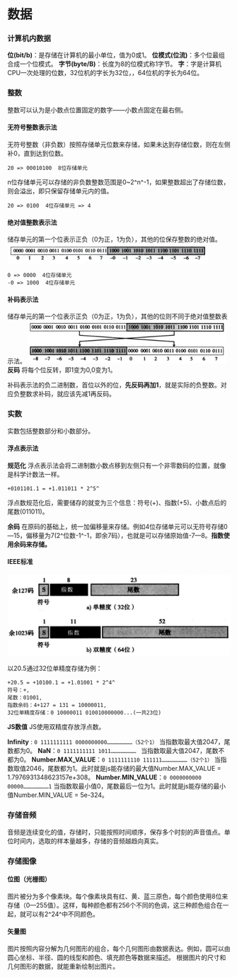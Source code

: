 数据
===
###  计算机内数据

**位(bit/b)**：是存储在计算机的最小单位，值为0或1。
**位模式(位流)**：多个位最组合成一个位模式。
**字节(byte/B)**：长度为8的位模式称1字节。
**字**：字是计算机CPU一次处理的位数，32位机的字长为32位，，64位机的字长为64位。

###  整数
整数可以认为是小数点位置固定的数字——小数点固定在最右侧。

#### 无符号整数表示法
无符号整数（非负数）按照存储单元位数来存储，如果未达到存储位数，则在左侧补0，直到达到位数。
``````
20 => 00010100  8位存储单元
``````
n位存储单元可以存储的非负数整数范围是0~2^n^-1，如果整数超出了存储位数，则会溢出，即只保留存储单元内的值。
``````
20 => 0100  4位存储单元 => 4
``````

#### 绝对值整数表示法
储存单元的第一个位表示正负（0为正，1为负），其他的位保存整数的绝对值。
![](./相关文件/2.1.png)

``````
0 => 0000  4位存储单元
-0 => 1000  4位存储单元
``````

#### 补码表示法
储存单元的第一个位表示正负（0为正，1为负），其他的位则不同于绝对值整数表示法。
![](./相关文件/2.2.png)
**反码** 
将每个位反转，即1变为0,0变为1。

补码表示法的负二进制数，首位以外的位，**先反码再加1**，就是实际的负整数。对应负整数求补码，就应该先减1再反码。

###  实数
实数包括整数部分和小数部分。

#### 浮点表示法
**规范化**
浮点表示法会将二进制数小数点移到左侧只有一个非零数码的位置，就像是科学计数法一样。
```
+0101101.1 = +1.011011 * 2^5^
```
浮点数规范化后，需要储存的就变为三个信息：符号(+)、指数(+5)、小数点后的尾数(011011)。

**余码**
在原码的基础上，统一加偏移量来存储。例如4位存储单元可以无符号存储0—15，偏移量为7(2^位数-1^-1，即余7码），也就是可以存储原始值-7—8。**指数使用余码来存储。**

#### IEEE标准
![](./相关文件/2.3.png)

以20.5通过32位单精度存储为例：
```
+20.5 = +10100.1 = +1.01001 * 2^4^
符号：+,
尾数：01001,
指数余码：4+127 = 131 = 10000011,
32位单精度存储：0 10000011 010010000000...(一共23位)
```

**JS数值**
JS使用双精度存放浮点数。

**Infinity** : `0 1111111111 0000000000……………………（52个1）`
当指数取最大值2047，尾数都为0。
**NaN**：`0 1111111111 1011…………………… `
当指数取最大值2047，尾数不都为0。
**Number.MAX_VALUE**：`0 1111111110 111111……………………（52个1）`
当指数取值2046，尾数都为1。此时就是js能存储的最大值Number.MAX_VALUE = 1.7976931348623157e+308。
**Number.MIN_VALUE**：`0 0000000000 00000……………………1`
当指数取最小值0，尾数最后一位为1。此时就是js能存储的最小值Number.MIN_VALUE = 5e-324。

###  存储音频
音频是连续变化的值，存储时，只能按照时间顺序，保存多个时刻的声音值点。单位时间内，选取的样本量越多，存储的音频越趋向真实。

###  存储图像
#### 位图（光栅图）
图片被分为多个像素块。每个像素块具有红、黄、蓝三原色，每个颜色使用8位来存储（0—255值）。这样，每种颜色都有256个不同的色调，这三种颜色组合在一起，就可以有2^24^中不同颜色。
#### 矢量图
图片按照内容分解为几何图形的组合，每个几何图形由数据表达。例如，圆可以由圆心坐标、半径、圆的线型和颜色、填充颜色等数据来描述。
根据图片的尺寸和几何图形的数据，就能重新绘制出图片。